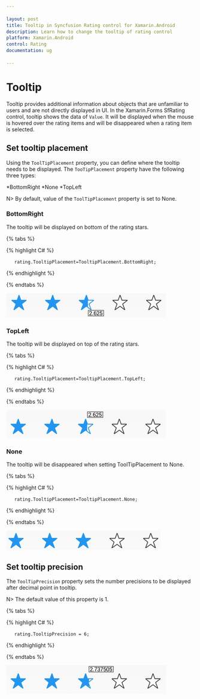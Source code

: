 ```yaml
---

layout: post
title: Tooltip in Syncfusion Rating control for Xamarin.Android
description: Learn how to change the tooltip of rating control
platform: Xamarin.Android
control: Rating
documentation: ug

---
```


# Tooltip

Tooltip provides additional information about objects that are unfamiliar to users and are not directly displayed in UI. In the Xamarin.Forms SfRating control, tooltip shows the data of `Value`. It will be displayed when the mouse is hovered over the rating items and will be disappeared when a rating item is selected.

## Set tooltip placement

Using the `ToolTipPlacement` property, you can define where the tooltip needs to be displayed. The `TooTipPlacement` property have the following three types:

*BottomRight
*None
*TopLeft

N> By default, value of the `ToolTipPlacement` property is set to None.

### BottomRight

The tooltip will be displayed on bottom of the rating stars.

{% tabs %}

{% highlight C# %}

	   rating.TooltipPlacement=TooltipPlacement.BottomRight;

{% endhighlight %}

{% endtabs %}

![Tooltip at bottom](images/rightBottom.jpg)

### TopLeft 

The tooltip will be displayed on top of the rating stars. 

{% tabs %}

{% highlight C# %}

	   rating.TooltipPlacement=TooltipPlacement.TopLeft;

{% endhighlight %}

{% endtabs %}

![Tooltip at top](images/leftTop.jpg) 

### None

The tooltip will be disappeared when setting ToolTipPlacement to None.

{% tabs %}

{% highlight C# %}

	   rating.TooltipPlacement=TooltipPlacement.None;

{% endhighlight %}

{% endtabs %}

![No tooltip](images/null.jpg)

## Set tooltip precision

The `ToolTipPrecision` property sets the number precisions to be displayed after decimal point in tooltip.

N> The default value of this property is 1. 

{% tabs %}

{% highlight C# %}

       rating.TooltipPrecision = 6;

{% endhighlight %}

{% endtabs %}

![Tooltip Precision](images/toolTipPrecision.jpg)

